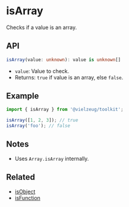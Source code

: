 # isArray

Checks if a value is an array.

## API

```ts
isArray(value: unknown): value is unknown[]
```

- `value`: Value to check.
- Returns: `true` if value is an array, else `false`.

## Example

```ts
import { isArray } from '@vielzeug/toolkit';

isArray([1, 2, 3]); // true
isArray('foo'); // false
```

## Notes

- Uses `Array.isArray` internally.

## Related

- [isObject](./isObject.md)
- [isFunction](./isFunction.md)
